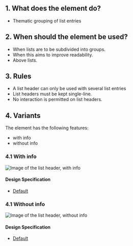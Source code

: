 ## 1. What does the element do?
*   Thematic grouping of list entries

## 2. When should the element be used?
*   When lists are to be subdivided into groups.
*   When this aims to improve readability.
*   Above lists.

## 3. Rules
*   A list header can only be used with several list entries
*   List headers must be kept single-line.
*   No interaction is permitted on list headers.


## 4. Variants
The element has the following features: 
*   with info
*   without info

### 4.1 With info
![Image of the list header, with info](https://raw.githubusercontent.com/sbb-design-systems/design-system-mobile-documentation/master/documentation/elements/list-header/images/ME22_mit-Info.png 'class: image')

#### Design Specification
*   [Default](https://sbb.invisionapp.com/d/main#/console/14051805/313167033/inspect)

### 4.1 Without info
![Image of the list header, without info](https://raw.githubusercontent.com/sbb-design-systems/design-system-mobile-documentation/master/documentation/elements/list-header/images/ME22_ohne-Info.png 'class: image')

#### Design Specification
*   [Default](https://sbb.invisionapp.com/d/main#/console/14051805/313167034/inspect)